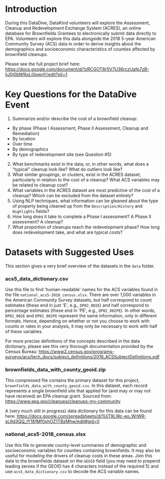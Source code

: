 # Introduction 
During this DataDive, DataKind volunteers will explore the Assessment, Cleanup and Redevelopment Exchange System (ACRES), an online database for Brownfields Grantees to electronically submit data directly to EPA. Volunteers will explore this data alongside the 2018 5-year American Community Survey (ACS) data in order to derive insights about the demographics and socioeconomic characteristics of counties affected by brownfield cleanups.

Please see the full project brief here: https://docs.google.com/document/d/1zRCGOT8r5V7U36rczUafp7zB-IjJ0j0bNf6xLj0qwnY/edit?pli=1

# Key Questions for the DataDive Event
1. Summarize and/or describe the cost of a brownfield cleanup:
  - By phase (Phase I Assessment, Phase II Assessment, Cleanup and Remediation)
  - By location
  - Over time
  - By demographics
  - By type of redevelopment site (see Question #5)
2. What benchmarks exist in the data; or, in other words, what does a “typical” cleanup look like? What do outliers look like?
3. What similar groupings, or clusters, exist in the ACRES dataset, particularly in relation to the cost of a cleanup? What ACS variables may be related to cleanup cost?
4. What variables in the ACRES dataset are most predictive of the cost of a cleanup? Which can be excluded from the dataset entirely?
5. Using NLP techniques, what information can be gleaned about the type of property being cleaned up from the `Description/History` and `Highlights` fields?
6. How long does it take to complete a Phase I assessment? A Phase II assessment? A cleanup?
7. What proportion of cleanups reach the redevelopment phase? How long does redevelopment take, and what are typical costs?

# Datasets with Suggested Uses
This section gives a very brief overview of the datasets in the `data` folder.

### acs5_data_dictionary.csv
Use this file to find 'human-readable' names for the ACS variables found in the file `national_acs5-2018_census.xlsx`. There are over 1,000 variables in the American Community Survey datasets, but half correspond to count estimates (these end in just 'E', e.g., `DP02_002E`) and half correspond to percentage estimates (these end in 'PE', e.g., `DP02_002PE`). In other words, `DP02_002E` and `DP02_002PE` represent the same information, only in different formats. Hence, depending on whether or not you choose to work with counts or rates in your analysis, it may only be necessary to work with half of these variables.

For more precise definitions of the concepts described in the data dictionary, please see this very thorough documentation provided by the Census Bureau: https://www2.census.gov/programs-surveys/acs/tech_docs/subject_definitions/2019_ACSSubjectDefinitions.pdf

### brownfields_data_with_county_geoid.zip
This compressed file contains the primary dataset for this project, `brownfields_data_with_county_geoid.csv`. In this dataset, each record represents a single brownfield site that applied for (and may or may not have received) an EPA cleanup grant. Sourced from: https://www.epa.gov/cleanups/cleanups-my-community

A (very much still in progress) data dictionary for this data can be found here: https://docs.google.com/spreadsheets/d/1UiT9LWc-eo_WrWR-sL9d3QQ_lY181Mf0xhOZ1TBzMhw/edit#gid=0

### national_acs5-2018_census.xlsx
Use this file to generate county-level summaries of demographic and socioeconomic variables for counties containing brownfields. It may also be useful for modeling the drivers of cleanup costs in these areas. Join this data to the brownfields dataset on the `GEOID` field (you may need to prepend leading zeroes if the GEOID has 4 characters instead of the required 5) and use `acs5_data_dictionary.csv` to decode the ACS variable names.
